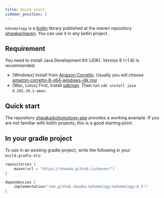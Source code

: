 ```yaml
---
title: Quick start
sidebar_position: 2
---
```


`kohomology` is a [Kotlin](https://kotlinlang.org/) library published at the maven repository [shwaka/maven](https://github.com/shwaka/maven).
You can use it in any kotlin project.

## Requirement
You need to install Java Development Kit (JDK).
Version 8 (=1.8) is recommended.

- [Windows] Install from [Amazon Corretto](https://docs.aws.amazon.com/corretto/latest/corretto-8-ug/downloads-list.html). Usually you will choose [amazon-corretto-8-x64-windows-jdk.msi](https://corretto.aws/downloads/latest/amazon-corretto-8-x64-windows-jdk.msi)
- [Mac, Linux] First, install [sdkman](https://sdkman.io/). Then run `sdk install java 8.292.10.1-amzn`.

## Quick start
The repository [shwaka/kohomology-app](https://github.com/shwaka/kohomology-app) provides a working example.
If you are not familiar with kotlin projects, this is a good starting point.

## In your gradle project
To use in an existing gradle project, write the following in your `build.gradle.kts`:
```kotlin
repositories {
    maven(url = "https://shwaka.github.io/maven/")
}

dependencies {
    implementation("com.github.shwaka.kohomology:kohomology:0.5")
}
```

